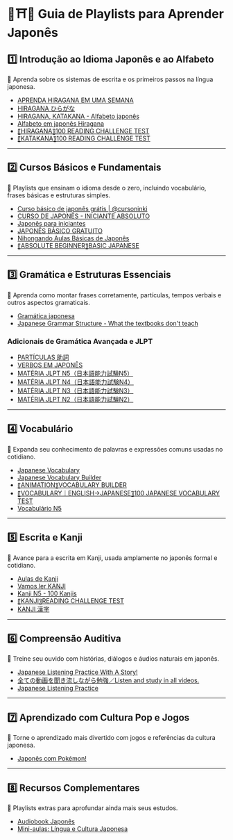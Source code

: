 # 📘⛩🍙 Guia de Playlists para Aprender Japonês

## 1️⃣ Introdução ao Idioma Japonês e ao Alfabeto  
🔹 Aprenda sobre os sistemas de escrita e os primeiros passos na língua japonesa.  

- [APRENDA HIRAGANA EM UMA SEMANA](https://www.youtube.com/watch?v=DnmayTs3VJo)  
- [HIRAGANA ひらがな](https://www.youtube.com/playlist?list=PLAF103AF88AD2E07D)  
- [HIRAGANA, KATAKANA - Alfabeto japonês](https://www.youtube.com/playlist?list=PLJbVyB8ZooEvNX4H2qMC_OoSRXr1UnAxC)  
- [Alfabeto em japonês Hiragana](https://www.youtube.com/playlist?list=PL7VMwU6chXIlIKkDMAGIk4DcpKESBvnnF)  
- [〖HIRAGANA〗100 READING CHALLENGE TEST](https://www.youtube.com/playlist?list=PL1ysjpDVFwo-wDgm4YvEy-Vk2OzEmC3Ex)   
- [〖KATAKANA〗100 READING CHALLENGE TEST](https://www.youtube.com/playlist?list=PL1ysjpDVFwo9O7klkKMM5OJKAiNjlY6wo) 

---

## 2️⃣ Cursos Básicos e Fundamentais  
🔹 Playlists que ensinam o idioma desde o zero, incluindo vocabulário, frases básicas e estruturas simples.  

- [Curso básico de japonês grátis | @cursoninki](https://www.youtube.com/playlist?list=PLB1JtIyUPtIYbo1YHrewQhuReexphNwn0)  
- [CURSO DE JAPONÊS - INICIANTE ABSOLUTO](https://www.youtube.com/playlist?list=PLmEl-ZDmyZUs65276eNCYH-UAEJK-cb7c)  
- [Japonês para iniciantes](https://www.youtube.com/playlist?list=PLdnY_glW0R2jr7ZPN6qlxqjElZDgbR-63)  
- [JAPONÊS BÁSICO GRATUITO](https://www.youtube.com/playlist?list=PLdnY_glW0R2iIdYBNy9IhmHOuaS-NBo40)  
- [Nihongando Aulas Básicas de Japonês](https://www.youtube.com/playlist?list=PLuruJuEnDubzOETaTcig3DWae6Z_NyyOr)  
- [〖ABSOLUTE BEGINNER〗BASIC JAPANESE](https://www.youtube.com/playlist?list=PL1ysjpDVFwo_-5N5lW8IboIpuKx5RjsTD) 

---

## 3️⃣ Gramática e Estruturas Essenciais  
🔹 Aprenda como montar frases corretamente, partículas, tempos verbais e outros aspectos gramaticais.  

- [Gramática japonesa](https://www.youtube.com/playlist?list=PLdnY_glW0R2h-nGSkdVTguBB8-pa1LIDk)  
- [Japanese Grammar Structure - What the textbooks don't teach](https://www.youtube.com/playlist?list=PLg9uYxuZf8x9KjPQykE6c_fv4DXg8pfX0)  

### Adicionais de Gramática Avançada e JLPT  
- [PARTÍCULAS 助詞](https://www.youtube.com/playlist?list=PLj2S9Dnl4H5XrqFygSMg8Gakfw9F0E7qX) 
- [VERBOS EM JAPONÊS](https://www.youtube.com/playlist?list=PLj2S9Dnl4H5WA-qnBXwPowUxWymlA49FI) 
- [MATÉRIA JLPT N5（日本語能力試験N5）](https://www.youtube.com/playlist?list=PLj2S9Dnl4H5Vznn2EGc30XhWSaTPWBKEY) 
- [MATÉRIA JLPT N4（日本語能力試験N4）](https://www.youtube.com/playlist?list=PLj2S9Dnl4H5WUyZSh9r4JKefpG7sr_oUM) 
- [MATÉRIA JLPT N3（日本語能力試験N3）](https://www.youtube.com/playlist?list=PLj2S9Dnl4H5WnJXI8FXNRq7OgSjv8IYht) 
- [MATÉRIA JLPT N2（日本語能力試験N2）](https://www.youtube.com/playlist?list=PLj2S9Dnl4H5W55MxDAjLiwVbrvm81lzdY)

---

## 4️⃣ Vocabulário  
🔹 Expanda seu conhecimento de palavras e expressões comuns usadas no cotidiano.  

- [Japanese Vocabulary](https://www.youtube.com/playlist?list=PLoXCGxpG8mwDFh-fHgls5a6MvcMEsTyJf)  
- [Japanese Vocabulary Builder](https://www.youtube.com/playlist?list=PL_DIZoVY8U_6D3vdtLl_yDE51JTHUrnLt)  
- [〖ANIMATION〗VOCABULARY BUILDER](https://www.youtube.com/playlist?list=PL1ysjpDVFwo8zoU71m5xN3dHQxdFDTtAU)  
- [〖VOCABULARY｜ENGLISH→JAPANESE〗100 JAPANESE VOCABULARY TEST](https://www.youtube.com/playlist?list=PL1ysjpDVFwo9Omihbmp_jmxaL7p0ceI8s) 
- [Vocabulário N5](https://www.youtube.com/playlist?list=PLj2S9Dnl4H5WFmUL7nE_b3gh_b8QnAH1Y)   

---

## 5️⃣ Escrita e Kanji  
🔹 Avance para a escrita em Kanji, usada amplamente no japonês formal e cotidiano.  

- [Aulas de Kanji](https://www.youtube.com/playlist?list=PLDCpxjz4FSAo7gWbZNcV1Zu_t3-9lWoWp)  
- [Vamos ler KANJI](https://www.youtube.com/playlist?list=PL47hZ7Mbf5BnVA1YaXzheACaCQNgCj5sN)  
- [Kanji N5 - 100 Kanjis](https://www.youtube.com/playlist?list=PL47hZ7Mbf5Bl-qXLXEraRCgEgZTCH4L6v)  
- [〖KANJI〗READING CHALLENGE TEST](https://www.youtube.com/playlist?list=PL1ysjpDVFwo_5fbMStgpTz8J3ilNTJ1hU)
- [KANJI 漢字](https://www.youtube.com/playlist?list=PLj2S9Dnl4H5Ufhbaj9YG1Tjh8VH9BC4lk)  

---

## 6️⃣ Compreensão Auditiva  
🔹 Treine seu ouvido com histórias, diálogos e áudios naturais em japonês.  

- [Japanese Listening Practice With A Story!](https://www.youtube.com/playlist?list=PLw3Y8B8LnOzL0EPSEoCHjv0DxanN4_3xw)  
- [全ての動画を聞き流しながら勉強／Listen and study in all videos.](https://www.youtube.com/playlist?list=PLlBlUkMqs8_o0Fzx-ZIYeYrhxn7xo5Dld)  
- [Japanese Listening Practice](https://www.youtube.com/playlist?list=PLC88PAf8Ce7lqRslPigE3FY6ru6biqA6T)  

---

## 7️⃣ Aprendizado com Cultura Pop e Jogos  
🔹 Torne o aprendizado mais divertido com jogos e referências da cultura japonesa.  

- [Japonês com Pokémon!](https://www.youtube.com/playlist?list=PLdnY_glW0R2ip7oGvPKBhkMYHMLprch7E)  

---

## 8️⃣ Recursos Complementares  
🔹 Playlists extras para aprofundar ainda mais seus estudos.  

- [Audiobook Japonês](https://www.youtube.com/playlist?list=PLdnY_glW0R2gW8Uf41d_ryfmlUNoKmX_5)  
- [Mini-aulas: Língua e Cultura Japonesa](https://www.youtube.com/playlist?list=PLdnY_glW0R2ij7H5d4IemWxJeoB_UyeJq)  
